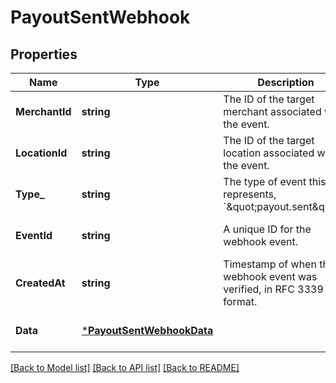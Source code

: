 # PayoutSentWebhook

## Properties
Name | Type | Description | Notes
------------ | ------------- | ------------- | -------------
**MerchantId** | **string** | The ID of the target merchant associated with the event. | [optional] [default to null]
**LocationId** | **string** | The ID of the target location associated with the event. | [optional] [default to null]
**Type_** | **string** | The type of event this represents, &#x60;\&quot;payout.sent\&quot;&#x60;. | [optional] [default to null]
**EventId** | **string** | A unique ID for the webhook event. | [optional] [default to null]
**CreatedAt** | **string** | Timestamp of when the webhook event was verified, in RFC 3339 format. | [optional] [default to null]
**Data** | [***PayoutSentWebhookData**](PayoutSentWebhookData.md) |  | [optional] [default to null]

[[Back to Model list]](../README.md#documentation-for-models) [[Back to API list]](../README.md#documentation-for-api-endpoints) [[Back to README]](../README.md)

